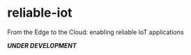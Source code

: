 # reliable-iot
From the Edge to the Cloud: enabling reliable IoT applications

***UNDER DEVELOPMENT***
